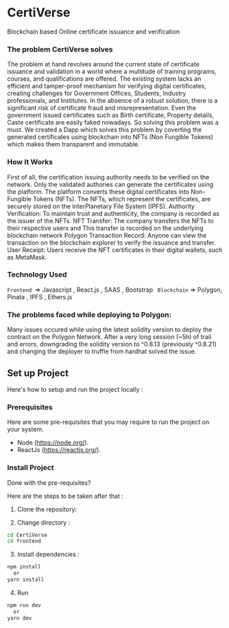 # CertiVerse
Blockchain based Online certificate issuance and verification


### The problem CertiVerse solves
The problem at hand revolves around the current state of certificate issuance and validation in a world where a multitude of training programs, courses, and qualifications are offered. The existing system lacks an efficient and tamper-proof mechanism for verifying digital certificates, creating challenges for Government Offices, Students, Industry professionals, and Institutes. In the absence of a robust solution, there is a significant risk of certificate fraud and misrepresentation.
Even the government issued certificates such as Birth certificate, Property details, Caste certificate are easily faked nowadays. So solving this problem was a must.
We created a Dapp which solves this problem by coverting the generated certificates using blockchain into NFTs (Non Fungible Tokens) which makes them transparent and immutable.

### How It Works
First of all, the certification issuing authority needs to be verified on the network. Only the validated authories can generate the certificates using the platform. The platform converts these digital certificates into Non-Fungible Tokens (NFTs). The NFTs, which represent the certificates, are securely stored on the InterPlanetary File System (IPFS).
Authority Verification: To maintain trust and authenticity, the company is recorded as the issuer of the NFTs.
NFT Transfer: The company transfers the NFTs to their respective users and This transfer is recorded on the underlying blockchain network Polygon
Transaction Record: Anyone can view the transaction on the blockchain explorer to verify the issuance and transfer.
User Receipt: Users receive the NFT certificates in their digital wallets, such as MetaMask.

### Technology Used
`Frontend `=> Javascript ,   React.js ,  SAAS ,  Bootstrap
` Blockchain` => Polygon,   Pinata ,  IPFS , Ethers.js

### The problems faced while deploying to Polygon:
Many issues occured while using the latest solidity version to deploy the contract on the Polygon Network. After a very long session (~5h) of trail and errors, downgrading the solidity version to ^0.8.13 (previously ^0.8.21) and changing the deployer to truffle from hardhat solved the issue.

## Set up Project
Here's how to setup and run the project locally :

### Prerequisites

Here are some pre-requisites that you may require to run the project on your system.

- Node (https://node.org/).
- ReactJs (https://reactjs.org/).


### Install Project

Done with the pre-requisites?

Here are the steps to be taken after that :


1. Clone the repository:



2. Change directory :

```bash
cd CertiVerse
cd frontend
```
3. Install dependencies :

```bash
npm install
  or
yarn install
```

4. Run 

```bash
npm run dev
  or
yarn dev
````

